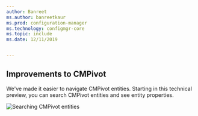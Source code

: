 ```yaml
---
author: Banreet
ms.author: banreetkaur
ms.prod: configuration-manager
ms.technology: configmgr-core
ms.topic: include
ms.date: 12/11/2019


---
```


## Improvements to CMPivot

We've made it easier to navigate CMPivot entities. Starting in this technical preview, you can search CMPivot entities and see entity properties.

![Searching CMPivot entities](../../media/5870934-search-cmpivot-entities.png)

